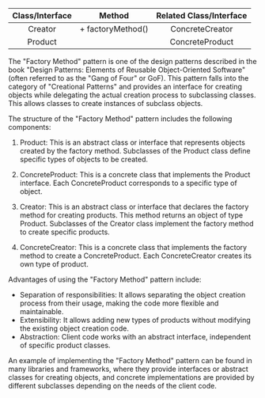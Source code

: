 |    Class/Interface    |       Method        |   Related Class/Interface   |
|:---------------------:|:------------------:|:--------------------------:|
|       Creator         | + factoryMethod()  |    ConcreteCreator         |
|       Product         |                    |    ConcreteProduct         |


The "Factory Method" pattern is one of the design patterns described in the book "Design Patterns: Elements of Reusable Object-Oriented Software" (often referred to as the "Gang of Four" or GoF). This pattern falls into the category of "Creational Patterns" and provides an interface for creating objects while delegating the actual creation process to subclassing classes. This allows classes to create instances of subclass objects.

The structure of the "Factory Method" pattern includes the following components:

1. Product: This is an abstract class or interface that represents objects created by the factory method. Subclasses of the Product class define specific types of objects to be created.

2. ConcreteProduct: This is a concrete class that implements the Product interface. Each ConcreteProduct corresponds to a specific type of object.

3. Creator: This is an abstract class or interface that declares the factory method for creating products. This method returns an object of type Product. Subclasses of the Creator class implement the factory method to create specific products.

4. ConcreteCreator: This is a concrete class that implements the factory method to create a ConcreteProduct. Each ConcreteCreator creates its own type of product.

Advantages of using the "Factory Method" pattern include:

- Separation of responsibilities: It allows separating the object creation process from their usage, making the code more flexible and maintainable.
- Extensibility: It allows adding new types of products without modifying the existing object creation code.
- Abstraction: Client code works with an abstract interface, independent of specific product classes.

An example of implementing the "Factory Method" pattern can be found in many libraries and frameworks, where they provide interfaces or abstract classes for creating objects, and concrete implementations are provided by different subclasses depending on the needs of the client code.